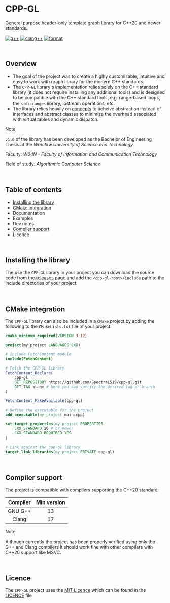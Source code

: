 # CPP-GL

General purpose header-only template graph library for C++20 and newer standards.

[![g++](https://github.com/SpectraL519/cpp-gl/actions/workflows/gpp.yaml/badge.svg)](https://github.com/SpectraL519/cpp-gl/actions/workflows/g++)
[![clang++](https://github.com/SpectraL519/cpp-gl/actions/workflows/clang.yaml/badge.svg)](https://github.com/SpectraL519/cpp-gl/actions/workflows/clang++)
[![format](https://github.com/SpectraL519/cpp-gl/actions/workflows/format.yaml/badge.svg)](https://github.com/SpectraL519/cpp-gl/actions/workflows/format)

<br />

## Overview

* The goal of the project was to create a higlhy customizable, intuitive and easy to work with graph library for the modern C++ standards.
* The `CPP-GL` library's implementation relies solely on the C++ standard library (it does not require installing any additional tools) and is designed to be compatible with the C++ standard tools, e.g. range-based loops, the `std::ranges` library, iostream operations, etc.
* The library relies heavily on [concepts](https://en.cppreference.com/w/cpp/language/constraints) to acheive abstraction instead of interfaces and abstract classes to minimize the overhead associated with virtual tables and dynamic dispatch.

> [!NOTE]
> `v1.0` of the library has been developed as the Bachelor of Engineering Thesis at the *Wrocław University of Science and Technology*
>
> Faculty: *W04N - Faculty of Information and Communication Technology*
>
> Field of study: *Algorithmic Computer Science*

<br />

## Table of contents

* [Installing the library](#installing-the-library)
* [CMake integration](#cmake-integration)
* Documentation
* Examples
* Dev notes
* [Compiler support](#compiler-support)
* Licence

<br />

## Installing the library

The use the `CPP-GL` library in your project you can download the source code from the [releases](https://github.com/SpectraL519/cpp-gl/releases) page and add the `<cpp-gl-root>/include` path to the include directories of your project.

<br />

## CMake integration

The `CPP-GL` library can also be included in a `CMake` project by adding the following to the `CMakeLists.txt` file of your project:

```cmake
cmake_minimum_required(VERSION 3.12)

project(my_project LANGUAGES CXX)

# Include FetchContent module
include(FetchContent)

# Fetch the CPP-GL library
FetchContent_Declare(
    cpp-gl
    GIT_REPOSITORY https://github.com/SpectraL519/cpp-gl.git
    GIT_TAG <tag> # here you can specify the desired tag or branch
)

FetchContent_MakeAvailable(cpp-gl)

# Define the executable for the project
add_executable(my_project main.cpp)

set_target_properties(my_project PROPERTIES
    CXX_STANDARD 20 # or newer
    CXX_STANDARD_REQUIRED YES
)

# Link against the cpp-gl library
target_link_libraries(my_project PRIVATE cpp-gl)
```

<br />

## Compiler support

The project is compatible with compilers supporting the C++20 standard:

| Compiler | Min version |
| :-: | :-: |
| GNU G++ | 13 |
| Clang | 17 |

> [!NOTE]
> Although currently the project has been properly verified using only the G++ and Clang compilers it should work fine with other compilers with C++20 support like MSVC.

<br />

## Licence

The `CPP-GL` project uses the [MIT Licence](https://mit-license.org/) which can be found in the [LICENCE](/LICENSE) file

<!--

<br />

<br />
<br />

## Tutorial

### Including CPP-GL into a project

There are 2 main ways to include the CPP-GL library into a C++ project:

#### CMake integration

For CMake projects you can simply fetch the library in your `CMakeLists.txt` file:
```cmake

```

#### Downloading the library

If you do not use CMake you can dowload the desired [library release](https://github.com/SpectraL519/cpp-gl/releases), extract it in a desired directory and simply add the `<cpp-gl-dir>/include` to the list of include directories of your project.

<br />
<br />

## Dev notes

### Building and testing

> [!NOTE]
> The project uses `Doctest` and `FakeIt` frameworks for unit testing, however they are already installed in the `tests/external` directory so there is no need to download them manually.

Build the testing executable:
    ```shell
    cmake -B build
    cd build && make
    ```

> [!TIP]
> To speed up the build process you can run: `make -j <number-of-jobs>`

This will build the test executable `run` in the `<project-root>/build/tests` directory.

> [!TIP]
> Building on Windows -  use the `-G "Unix Makefiles"` option when running CMake to build a GNU Make project instead of a default Visual Studio project.

Run the tests:

* All tests:

    ```shell
    cd build
    ./tests/run
    ```

* A single test suite:

    ```shell
    cd build
    ./tests/run -ts="<test-suite-name>"
    ```

> [!NOTE]
> Test suites in the project have the same names as the files they're in except for the `test_config` file which defines two test suites: `test_doctest_config` and `test_fakeit_config`.
test_fakeit_config

<br />

### Formatting

> [!NOTE]
> The project uses `clang-format-18`. The `llvm-18` toolchain installation instructions can be found on the [llvm apt](https://apt.llvm.org/) page. After installing the toolchain run `sudo apt install clang-format-18`.

You can format the code manually using `clang-format-18` or you can use the prepared python script:

To format the code run the following:
```shell
python scripts/format.py (--check)
```

The script allows formatting all files modified since the last pushed commit with the `-m` or `--modified-files` flag.

The remaining options are: search paths, file patterns, exclude paths.

To inspect the all script's options and usage run:
```shell
python scripts/format.py --help
```

> [!NOTE]
> The script requires `python >= 3.9`

<br />
<br />

## Licence

The `CPP-GL` project uses the [MIT Licence](https://opensource.org/license/mit)

-->
